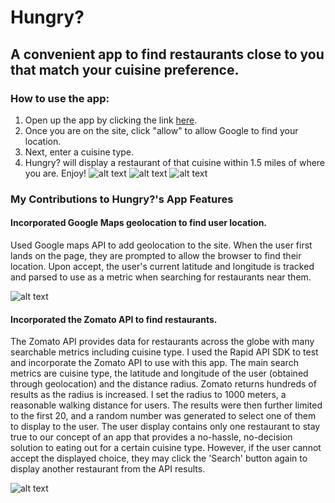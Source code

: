 # Hungry? 
## A convenient app to find restaurants close to you that match your cuisine preference. 
### How to use the app: 
1. Open up the app by clicking the link [here](https://amena99.github.io/HungryAPI/).
2. Once you are on the site, click "allow" to allow Google to find your location. 
3. Next, enter a cuisine type. 
4. Hungry? will display a restaurant of that cuisine within 1.5 miles of where you are. Enjoy!
![alt text](https://i.imgur.com/OeQocnqm.png, "geolocation allow mssg") 
![alt text](https://i.imgur.com/MQm4hf5l.png, "search term") 
![alt text](https://i.imgur.com/8pdf7BKl.png, "search result") 

### My Contributions to Hungry?'s App Features
#### Incorporated Google Maps geolocation to find user location.
Used Google maps API to add geolocation to the site. When the user first lands on the page, they are prompted to allow the browser to find their location. Upon accept, the user's current latitude and longitude is tracked and parsed to use as a metric when searching for restaurants near them. 

![alt text](https://i.imgur.com/p6MMpMIl.png, "Google Geolocation Code")

#### Incorporated the Zomato API to find restaurants. 
The Zomato API provides data for restaurants across the globe with many searchable metrics including cuisine type. I used the Rapid API SDK to test and incorporate the Zomato API to use with this app. The main search metrics are cuisine type, the latitude and longitude of the user (obtained through geolocation) and the distance radius. Zomato returns hundreds of results as the radius is increased. I set the radius to 1000 meters, a reasonable walking distance for users. The results were then further limited to the first 20, and a random number was generated to select one of them to display to the user. The user display contains only one restaurant to stay true to our concept of an app that provides a no-hassle, no-decision solution to eating out for a certain cuisine type. However, if the user cannot accept the displayed choice, they may click the 'Search' button again to display another restaurant from the API results. 

![alt text](https://i.imgur.com/86yaWs6l.png, "ZomatoAPI Code")
 

